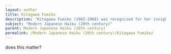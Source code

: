 ```yaml
---
layout: author
title: Kitagawa Fumiko
description: "Kitagawa Fumiko (1902-1988) was recognized for her insightful haikus that highlighted nature's beauty and emotions surrounding it. Her modern approach brought fresh perspectives to the haiku form in the 20th century."
subject: "Modern Japanese Haiku (20th century)"
parent: Modern Japanese Haiku (20th century)
permalink: /Modern Japanese Haiku (20th century)/Kitagawa Fumiko/
---
```


does this matter?

